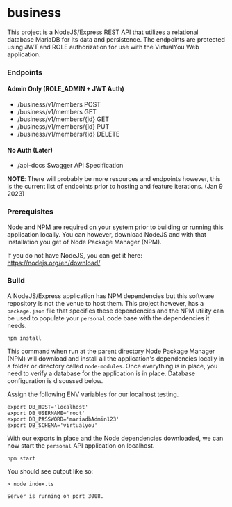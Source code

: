 # business 

This project is a NodeJS/Express REST API that utilizes a relational database
MariaDB for its data and persistence. The endpoints are protected using JWT and
ROLE authorization for use with the VirtualYou Web application.

### Endpoints
#### Admin Only (ROLE_ADMIN + JWT Auth)
- /business/v1/members POST 
- /business/v1/members GET
- /business/v1/members/{id} GET
- /business/v1/members/{id} PUT
- /business/v1/members/{id} DELETE

#### No Auth (Later)
- /api-docs Swagger API Specification

**NOTE**: There will probably be more resources and endpoints however, this is the
current list of endpoints prior to hosting and feature iterations. (Jan 9 2023)

### Prerequisites

Node and NPM are required on your system prior to building or running this
application locally. You can however, download NodeJS and with that installation
you get of Node Package Manager (NPM).

If you do not have NodeJS, you can get it here: https://nodejs.org/en/download/

### Build

A NodeJS/Express application has NPM dependencies but this software repository
is not the venue to host them. This project however, has a `package.json` file
that specifies these dependencies and the NPM utility can be used to populate
your `personal` code base with the dependencies it needs.

```shell
npm install
```

This command when run at the parent directory Node Package Manager (NPM) will
download and install all the application's dependencies locally in a folder
or directory called `node-modules`. Once everything is in place, you need to
verify a database for the application is in place. Database configuration is 
discussed below.

Assign the following ENV variables for our localhost testing.

```shell
export DB_HOST='localhost'
export DB_USERNAME='root'
export DB_PASSWORD='mariadbAdmin123'
export DB_SCHEMA='virtualyou'
```

With our exports in place and the Node dependencies downloaded, we can now start
the `personal` API application on localhost.

```shell
npm start
```

You should see output like so:

```shell
> node index.ts

Server is running on port 3008.
```


